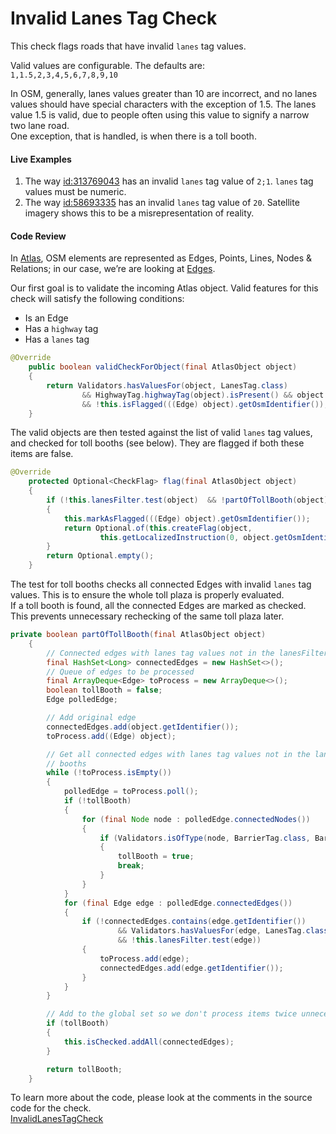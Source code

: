# Invalid Lanes Tag Check 

This check flags roads that have invalid `lanes` tag values.

Valid values are configurable. The defaults are:  
`1,1.5,2,3,4,5,6,7,8,9,10`

In OSM, generally, lanes values greater than 10 are incorrect, and no lanes values should have special characters with the exception of 1.5. The lanes value 1.5 is valid, due to people often using this value to signify a narrow two lane road.  
One exception, that is handled, is when there is a toll booth. 

#### Live Examples

1. The way [id:313769043](https://www.openstreetmap.org/way/313769043) has an invalid `lanes` tag value of `2;1`. `lanes` tag values must be numeric. 
2. The way [id:58693335](https://www.openstreetmap.org/way/58693335) has an invalid `lanes` tag value of `20`. Satellite imagery shows this to be a misrepresentation of reality.

#### Code Review

In [Atlas](https://github.com/osmlab/atlas), OSM elements are represented as Edges, Points, Lines, Nodes & Relations; in our case, we’re are looking at [Edges](https://github.com/osmlab/atlas/blob/dev/src/main/java/org/openstreetmap/atlas/geography/atlas/items/Edge.java).

Our first goal is to validate the incoming Atlas object. Valid features for this check will satisfy the following conditions:

* Is an Edge
* Has a `highway` tag
* Has a `lanes` tag

```java
@Override
    public boolean validCheckForObject(final AtlasObject object)
    {
        return Validators.hasValuesFor(object, LanesTag.class)
                && HighwayTag.highwayTag(object).isPresent() && object instanceof Edge
                && !this.isFlagged(((Edge) object).getOsmIdentifier());
    }
```

The valid objects are then tested against the list of valid `lanes` tag values, and checked for toll booths (see below).  They are flagged if both these items are false.

```java
@Override
    protected Optional<CheckFlag> flag(final AtlasObject object)
    {
        if (!this.lanesFilter.test(object)  && !partOfTollBooth(object))
        {
            this.markAsFlagged(((Edge) object).getOsmIdentifier());
            return Optional.of(this.createFlag(object,
                    this.getLocalizedInstruction(0, object.getOsmIdentifier())));
        }
        return Optional.empty();
    }
```

The test for toll booths checks all connected Edges with invalid `lanes` tag values. This is to ensure the whole toll plaza is properly evaluated.  
If a toll booth is found, all the connected Edges are marked as checked. This prevents unnecessary rechecking of the same toll plaza later. 

```java
private boolean partOfTollBooth(final AtlasObject object)
    {
        // Connected edges with lanes tag values not in the lanesFilter
        final HashSet<Long> connectedEdges = new HashSet<>();
        // Queue of edges to be processed
        final ArrayDeque<Edge> toProcess = new ArrayDeque<>();
        boolean tollBooth = false;
        Edge polledEdge;

        // Add original edge
        connectedEdges.add(object.getIdentifier());
        toProcess.add((Edge) object);

        // Get all connected edges with lanes tag values not in the lanesFilter and check for toll
        // booths
        while (!toProcess.isEmpty())
        {
            polledEdge = toProcess.poll();
            if (!tollBooth)
            {
                for (final Node node : polledEdge.connectedNodes())
                {
                    if (Validators.isOfType(node, BarrierTag.class, BarrierTag.TOLL_BOOTH))
                    {
                        tollBooth = true;
                        break;
                    }
                }
            }
            for (final Edge edge : polledEdge.connectedEdges())
            {
                if (!connectedEdges.contains(edge.getIdentifier())
                        && Validators.hasValuesFor(edge, LanesTag.class)
                        && !this.lanesFilter.test(edge))
                {
                    toProcess.add(edge);
                    connectedEdges.add(edge.getIdentifier());
                }
            }
        }

        // Add to the global set so we don't process items twice unnecessarily
        if (tollBooth)
        {
            this.isChecked.addAll(connectedEdges);
        }

        return tollBooth;
    }
```

To learn more about the code, please look at the comments in the source code for the check.  
[InvalidLanesTagCheck](../../src/main/java/org/openstreetmap/atlas/checks/validation/tag/InvalidLanesTagCheck.java)